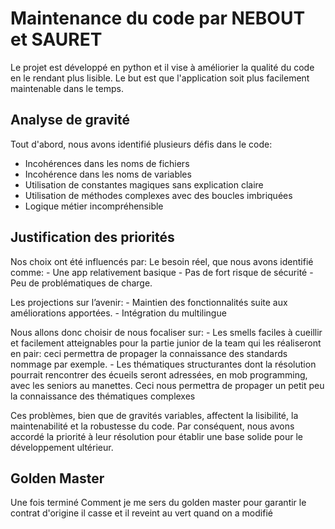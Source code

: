 # Maintenance du code par NEBOUT et SAURET

Le projet est développé en python et il vise à améliorier la qualité du code en le rendant plus lisible. Le but est que l'application soit plus facilement maintenable dans le temps.

## Analyse de gravité

Tout d'abord, nous avons identifié plusieurs défis dans le code:
- Incohérences dans les noms de fichiers 
- Incohérence dans les noms de variables
- Utilisation de constantes magiques sans explication claire
- Utilisation de méthodes complexes avec des boucles imbriquées
- Logique métier incompréhensible

## Justification des priorités

Nos choix ont été influencés par:
Le besoin réel, que nous avons identifié comme:
    - Une app relativement basique
    - Pas de fort risque de sécurité 
    - Peu de problématiques de charge. 

Les projections sur l’avenir:
    - Maintien des fonctionnalités suite aux améliorations apportées.
    - Intégration du multilingue	

Nous allons donc choisir de nous focaliser sur:
    - Les smells faciles à cueillir et facilement atteignables pour la partie junior de la team qui les réaliseront en pair: ceci permettra de propager la connaissance des standards nommage par exemple.
    - Les thématiques structurantes dont la résolution pourrait rencontrer des écueils seront adressées, en mob programming, avec les seniors au manettes. Ceci nous permettra de propager un petit peu la connaissance des thématiques complexes


Ces problèmes, bien que de gravités variables, affectent la lisibilité, la maintenabilité et la robustesse du code. Par conséquent, nous avons accordé la priorité à leur résolution pour établir une base solide pour le développement ultérieur.

## Golden Master

Une fois terminé
Comment je me sers du golden master pour garantir le contrat d'origine
il casse et il reveint au vert quand on a modifié